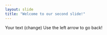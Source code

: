 ```yaml
---
layout: slide
title: "Welcome to our second slide!"
---
```

Your text (change)
Use the left arrow to go back!
